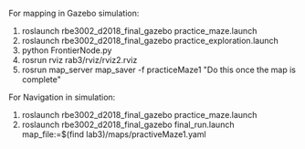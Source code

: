 For mapping in Gazebo simulation:
1. roslaunch rbe3002_d2018_final_gazebo practice_maze.launch
2. roslaunch rbe3002_d2018_final_gazebo practice_exploration.launch
3. python FrontierNode.py
4. rosrun rviz rab3/rviz/rviz2.rviz 
5. rosrun map_server map_saver -f practiceMaze1  "Do this once the map is complete"


For Navigation in simulation:
1. roslaunch rbe3002_d2018_final_gazebo practice_maze.launch
2. roslaunch rbe3002_d2018_final_gazebo final_run.launch map_file:=$(find lab3)/maps/practiveMaze1.yaml


